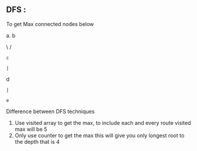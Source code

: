 ## DFS :

To get Max connected nodes below

a.     b

\       /

    c

    |

   d

    |

    e

Difference between DFS techniques

1. Use visited array to get the max, to include each and every route visited max will be 5
2. Only use counter to get the max this will give you only longest root to the depth that is 4
